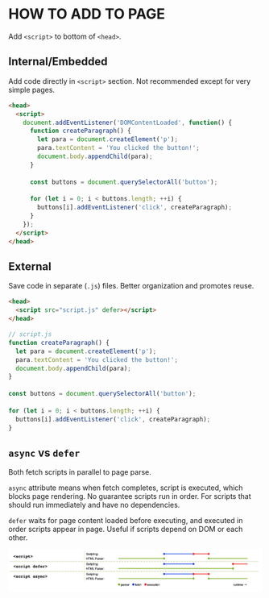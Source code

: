 # HOW TO ADD TO PAGE

Add `<script>` to bottom of `<head>`.

## Internal/Embedded

Add code directly in `<script>` section. Not recommended except for very simple pages.

```html
<head>
  <script>
    document.addEventListener('DOMContentLoaded', function() {
      function createParagraph() {
        let para = document.createElement('p');
        para.textContent = 'You clicked the button!';
        document.body.appendChild(para);
      }

      const buttons = document.querySelectorAll('button');

      for (let i = 0; i < buttons.length; ++i) {
        buttons[i].addEventListener('click', createParagraph);
      }
    });
  </script>
</head>
```

## External

Save code in separate (`.js`) files. Better organization and promotes reuse.

```html
<head>
  <script src="script.js" defer></script>
</head>
```

```js
// script.js
function createParagraph() {
  let para = document.createElement('p');
  para.textContent = 'You clicked the button!';
  document.body.appendChild(para);
}

const buttons = document.querySelectorAll('button');

for (let i = 0; i < buttons.length; ++i) {
  buttons[i].addEventListener('click', createParagraph);
}
```

## `async` vs `defer`

Both fetch scripts in parallel to page parse.

`async` attribute means when fetch completes, script is executed, which blocks page rendering. No guarantee scripts run in order. For scripts that should run immediately and have no dependencies.

`defer` waits for page content loaded before executing, and executed in order scripts appear in page. Useful if scripts depend on DOM or each other.

![async defer](../../assets/async_defer.jpg)
